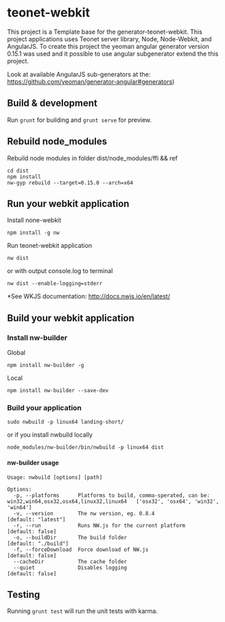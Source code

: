 # teonet-webkit

This project is a Template base for the generator-teonet-webkit. This project applications uses 
Teonet server library, Node, Node-Webkit, and AngularJS. To create this project the yeoman angular
generator version 0.15.1 was used and it possible to use angular subgenerator extend the this project.

Look at available AngularJS sub-generators at the: https://github.com/yeoman/generator-angular#generators)


## Build & development

Run `grunt` for building and `grunt serve` for preview.

## Rebuild node_modules

Rebuild node modules in folder dist/node_modules/ffi && ref

    cd dist
    npm install
    nw-gyp rebuild --target=0.15.0 --arch=x64


## Run your webkit application

Install none-webkit

    npm install -g nw

Run teonet-webkit application

    nw dist

or with output console.log to terminal

    nw dist --enable-logging=stderr

*See WKJS documentation:
http://docs.nwjs.io/en/latest/


## Build your webkit application


### Install nw-builder

Global

    npm install nw-builder -g

Local

    npm install nw-builder --save-dev

### Build your application

    sudo nwbuild -p linux64 landing-short/

or if you install nwbuild locally

    node_modules/nw-builder/bin/nwbuild -p linux64 dist

#### nw-builder usage 

    Usage: nwbuild [options] [path]
    
    Options:
      -p, --platforms      Platforms to build, comma-sperated, can be: win32,win64,osx32,osx64,linux32,linux64   ['osx32', 'osx64', 'win32', 'win64']
      -v, --version        The nw version, eg. 0.8.4                                             [default: "latest"]
      -r, --run            Runs NW.js for the current platform                                   [default: false]
      -o, --buildDir       The build folder                                                      [default: "./build"]
      -f, --forceDownload  Force download of NW.js                                               [default: false]
      --cacheDir           The cache folder
      --quiet              Disables logging                                                      [default: false]


## Testing

Running `grunt test` will run the unit tests with karma.
